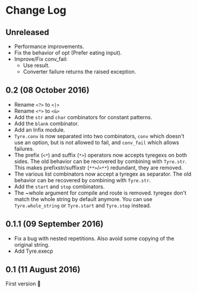 # Change Log

## Unreleased

* Performance improvements.
* Fix the behavior of opt (Prefer eating input).
* Improve/Fix conv_fail:
  * Use result.
  * Converter failure returns the raised exception.

## 0.2 (08 October 2016)
* Rename `<?>` to `<|>`
* Rename `<*>` to `<&>`
* Add the `str` and `char` combinators for constant patterns.
* Add the `blank` combinator.
* Add an Infix module.
* `Tyre.conv` is now separated into two combinators, `conv` which doesn't use
  an option, but is not allowed to fail, and `conv_fail` which allows failures.
* The prefix (`<*`) and suffix (`*>`) operators now accepts tyregexs on both
  sides. The old behavior can be recovered by combining with `Tyre.str`.
  This makes prefixstr/suffixstr (`**>`/`<**`) redundant, they are removed.
* The various list combinators now accept a tyregex as separator.
  The old behavior can be recovered by combining with `Tyre.str`.
* Add the `start` and `stop` combinators.
* The ~whole argument for compile and route is removed.
  tyregex don't match the whole string by default anymore.
  You can use `Tyre.whole_string` or `Tyre.start` and `Tyre.stop` instead.

## 0.1.1 (09 September 2016)
* Fix a bug with nested repetitions. Also avoid some copying of the original string.
* Add Tyre.execp

## 0.1 (11 August 2016)
First version :tada:
